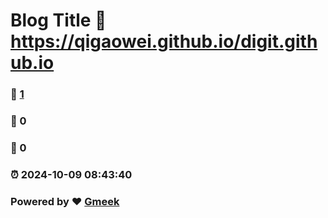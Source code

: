 # Blog Title :link: https://qigaowei.github.io/digit.github.io 
### :page_facing_up: [1](https://qigaowei.github.io/digit.github.io/tag.html) 
### :speech_balloon: 0 
### :hibiscus: 0 
### :alarm_clock: 2024-10-09 08:43:40 
### Powered by :heart: [Gmeek](https://github.com/Meekdai/Gmeek)
